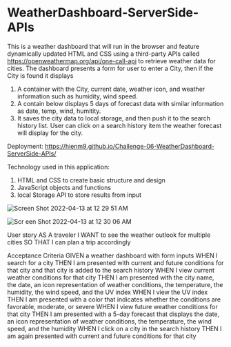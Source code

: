 # WeatherDashboard-ServerSide-APIs

This is a weather dashboard that will run in the browser and feature dynamically updated HTML and CSS using a third-party APIs called https://openweathermap.org/api/one-call-api to retrieve weather data for cities. The dashboard presents a form for user to enter a City, then if the City is found it displays 
1. A container with the City, current date, weather icon, and weather information such as humidity, wind speed.
2. A contain below displays 5 days of forecast data with similar information as date, temp, wind, humitity.
3. It saves the city data to local storage, and then push it to the search history list. User can click on a search history item the weather forecast will display for the city.

Deployment: https://hienm9.github.io/Challenge-06-WeatherDashboard-ServerSide-APIs/


Technology used in this application:
1. HTML and CSS to create basic structure and design
3. JavaScript objects and functions
4. local Storage API to store results from input

![Screen Shot 2022-04-13 at 12 29 51 AM](https://user-images.githubusercontent.com/98295316/163100748-8d400282-448d-4a07-95ac-8986bddf482b.png)

![Scr een Shot 2022-04-13 at 12 30 06 AM](https://user-images.githubusercontent.com/98295316/163101104-6c285a0d-3e79-463a-a353-0e5092312793.png)


User story
AS A traveler
I WANT to see the weather outlook for multiple cities
SO THAT I can plan a trip accordingly


Acceptance Criteria
GIVEN a weather dashboard with form inputs
WHEN I search for a city
THEN I am presented with current and future conditions for that city and that city is added to the search history
WHEN I view current weather conditions for that city
THEN I am presented with the city name, the date, an icon representation of weather conditions, the temperature, the humidity, the wind speed, and the UV index
WHEN I view the UV index
THEN I am presented with a color that indicates whether the conditions are favorable, moderate, or severe
WHEN I view future weather conditions for that city
THEN I am presented with a 5-day forecast that displays the date, an icon representation of weather conditions, the temperature, the wind speed, and the humidity
WHEN I click on a city in the search history
THEN I am again presented with current and future conditions for that city

